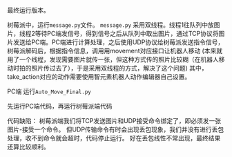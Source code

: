 最终运行版本。

树莓派中，运行`message.py`文件。
`message.py` 采用双线程。线程1往队列中放图片，线程2等待PC端发信号，得到信号之后从队列中取出图片，通过TCP协议将图片发送给PC端。PC端进行计算处理，之后使用UDP协议给树莓派发送指令信号，树莓派解码后，根据指令信息，调用用movement对应接口让机器人移动 (本来就用了一个线程，发现需要图片就传一张，但这种方式传的照片比较糊（在机器人移动时拍的照片传过去了），于是采用双线程的方式，解决了这个问题)
其中，take_action对应的动作需要使用智元素机器人动作编辑器自己设置。

PC端
运行`Auto_Move_Final.py`



先运行PC端代码，再运行树莓派端代码



代码缺陷：
树莓派端我们将TCP发送图片和UDP接受命令绑定了，即必须发一张图片-接受一个命令。
但UDP传输命令有时会出现丢包现象，我们并没有进行丢包处理，收不到命令就会超时，代码停止运行。
好在丢包线性不常出现，最终结果还算比较顺利。

